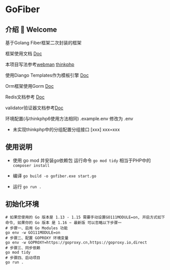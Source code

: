 # GoFiber

## 介绍 👋 Welcome

基于Golang Fiber框架二次封装的框架

框架使用文档 [Doc](https://docs.gofiber.io/)

本项目写法参考[webman](https://www.workerman.net/doc/webman/) [thinkphp](https://www.thinkphp.cn/)

使用Diango Templates作为模板引擎 [Doc](https://docs.djangoproject.com/en/dev/topics/templates/)

Orm框架使用Gorm [Doc](https://gorm.io/zh_CN/docs/)

Redis文档参考 [Doc](https://redis.uptrace.dev/zh/)

validator验证器文档参考[Doc](https://github.com/go-playground/validator/tree/master)

环境配置(与thinkphp6使用方法相同) .example.env 修改为 .env
- 未实现thinkphp中的分组配置分组接口 [xxx] xxx=xxx 

## 使用说明

- 使用 go mod 并安装go依赖包 运行命令 `go mod tidy` 相当于PHP中的 `composer install`

- 编译 `go build -o gofiber.exe start.go`

- 运行 `go run .`

## 初始化环境

```shell
# 如果您使用的 Go 版本是 1.13 - 1.15 需要手动设置GO111MODULE=on, 开启方式如下命令, 如果你的 Go 版本 是 1.16 ~ 最新版 可以忽略以下步骤一
# 步骤一、启用 Go Modules 功能
go env -w GO111MODULE=on
# 步骤二、配置 GOPROXY 环境变量
go env -w GOPROXY=https://goproxy.cn,https://goproxy.io,direct
# 步骤三、同步依赖
go mod tidy
# 步骤四、启动项目
go run .
```